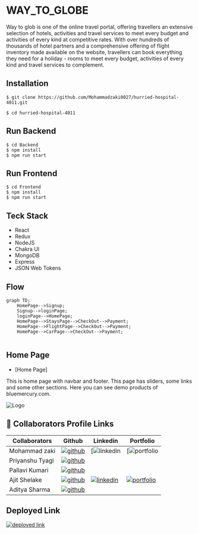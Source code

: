 # WAY_TO_GLOBE

Way to glob is one of the online travel portal, offering travellers an extensive selection of hotels, activities and travel services to meet every budget and activities of every kind at competitive rates. 
With over hundreds of thousands of hotel partners and a comprehensive offering of flight inventory made available on the website, travellers can book everything they need for a holiday - rooms to meet every budget, activities of every kind and travel services to complement.  

## Installation

```
$ git clone https://github.com/Mohammadzaki0027/hurried-hospital-4011.git
```
```
$ cd hurried-hospital-4011
```


## Run Backend
```
$ cd Backend
$ npm install
$ npm run start
```

## Run Frontend
```
$ cd Frontend
$ npm install
$ npm run start
```

## Teck Stack

- React
- Redux
- NodeJS
- Chakra UI
- MongoDB
- Express
- JSON Web Tokens


## Flow

```mermaid
graph TD;
    HomePage-->Signup;
    Signup-->loginPage;
    loginPage-->HomePage;
    HomePage-->StaysPage-->CheckOut-->Payment;
    HomePage-->FlightPage-->CheckOut-->Payment;
    HomePage-->CarPage-->CheckOut-->Payment;
     
```

## Home Page

-  [Home Page]

This is home page with navbar and footer. This page has sliders, some links and some other 
sections. Here you can see demo products of bluemercury.com.

![Logo](#)



## 🔗 Collaborators Profile Links
| Collaborators  | Github  |  Linkedin   | Portfolio   |
| ---------- | -----------|------------|---------- |
| Mohammad zaki | [![github](https://img.shields.io/badge/github-1DA1F2?style=for-the-badge&logo=github&logoColor=white)](#)  |  [![linkedin](#) | [![portfolio](#) |
| Priyanshu Tyagi | [![github](https://img.shields.io/badge/github-1DA1F2?style=for-the-badge&logo=github&logoColor=white)](#)   
| Pallavi Kumari | [![github](https://img.shields.io/badge/github-1DA1F2?style=for-the-badge&logo=github&logoColor=white)](#) | 
| Ajit Shelake | [![github](https://img.shields.io/badge/github-1DA1F2?style=for-the-badge&logo=github&logoColor=white)](https://github.com/ashelake)| [![linkedin](https://img.shields.io/badge/linkedin-0A66C2?style=for-the-badge&logo=linkedin&logoColor=white)](https://www.linkedin.com/in/ashelake/) | [![portfolio](https://img.shields.io/badge/my_portfolio-000?style=for-the-badge&logo=ko-fi&logoColor=white)](https://ashelake.github.io/) 
| Aditya Sharma | [![github](https://img.shields.io/badge/github-1DA1F2?style=for-the-badge&logo=github&logoColor=white)](#)| 



## Deployed Link
 [![deployed link](https://img.shields.io/badge/Deployed_Link-000?style=for-the-badge&logo=ko-fi&logoColor=white)](https://waytoglobe.vercel.app/)

